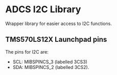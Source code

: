 # ADCS I2C Library
Wrapper library for easier access to I2C functions.

## TMS570LS12X Launchpad pins
The pins for I2C are:
 - SCL: MIBSPINCS\_3 (labelled 3CS3)
 - SDA: MIBSPINCS\_2 (labelled 3CS2).
